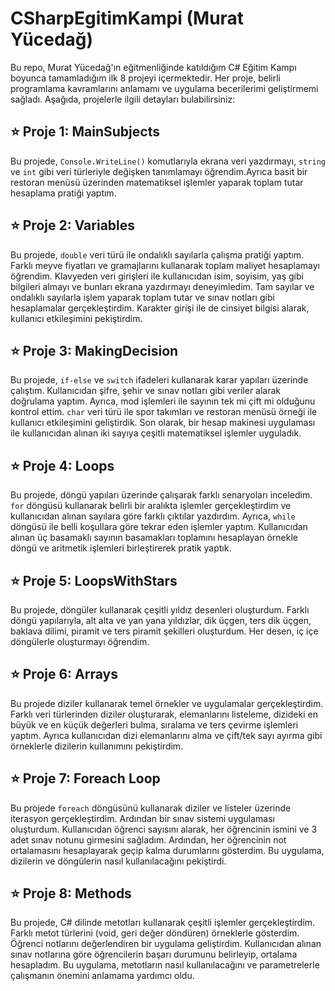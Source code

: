 # CSharpEgitimKampi (Murat Yücedağ)
Bu repo, Murat Yücedağ'ın eğitmenliğinde katıldığım C# Eğitim Kampı boyunca tamamladığım ilk 8 projeyi içermektedir. Her proje, belirli programlama kavramlarını anlamamı ve uygulama becerilerimi geliştirmemi sağladı. Aşağıda, projelerle ilgili detayları bulabilirsiniz:



## ⭐ Proje 1: MainSubjects

Bu projede, `Console.WriteLine()` komutlarıyla ekrana veri yazdırmayı, `string` ve `int` gibi veri türleriyle değişken tanımlamayı öğrendim.Ayrıca basit bir restoran menüsü üzerinden matematiksel işlemler yaparak toplam tutar hesaplama pratiği yaptım.

## ⭐ Proje 2: Variables

Bu projede, `double` veri türü ile ondalıklı sayılarla çalışma pratiği yaptım. Farklı meyve fiyatları ve gramajlarını kullanarak toplam maliyet hesaplamayı öğrendim. Klavyeden veri girişleri ile kullanıcıdan isim, soyisim, yaş gibi bilgileri almayı ve bunları ekrana yazdırmayı deneyimledim. Tam sayılar ve ondalıklı sayılarla işlem yaparak toplam tutar ve sınav notları gibi hesaplamalar gerçekleştirdim. Karakter girişi ile de cinsiyet bilgisi alarak, kullanıcı etkileşimini pekiştirdim.

## ⭐ Proje 3: MakingDecision

Bu projede, `if-else` ve `switch` ifadeleri kullanarak karar yapıları üzerinde çalıştım. Kullanıcıdan şifre, şehir ve sınav notları gibi veriler alarak doğrulama yaptım. Ayrıca, mod işlemleri ile sayının tek mi çift mi olduğunu kontrol ettim. `char` veri türü ile spor takımları ve restoran menüsü örneği ile kullanıcı etkileşimini geliştirdik. Son olarak, bir hesap makinesi uygulaması ile kullanıcıdan alınan iki sayıya çeşitli matematiksel işlemler uyguladık.

## ⭐ Proje 4: Loops

Bu projede, döngü yapıları üzerinde çalışarak farklı senaryoları inceledim. `for` döngüsü kullanarak belirli bir aralıkta işlemler gerçekleştirdim ve kullanıcıdan alınan sayılara göre farklı çıktılar yazdırdım. Ayrıca, `while` döngüsü ile belli koşullara göre tekrar eden işlemler yaptım. Kullanıcıdan alınan üç basamaklı sayının basamakları toplamını hesaplayan örnekle döngü ve aritmetik işlemleri birleştirerek pratik yaptık.

## ⭐ Proje 5: LoopsWithStars

Bu projede, döngüler kullanarak çeşitli yıldız desenleri oluşturdum. Farklı döngü yapılarıyla, alt alta ve yan yana yıldızlar, dik üçgen, ters dik üçgen, baklava dilimi, piramit ve ters piramit şekilleri oluşturdum. Her desen, iç içe döngülerle oluşturmayı öğrendim.

## ⭐ Proje 6: Arrays

Bu projede diziler kullanarak temel örnekler ve uygulamalar gerçekleştirdim. Farklı veri türlerinden diziler oluşturarak, elemanlarını listeleme, dizideki en büyük ve en küçük değerleri bulma, sıralama ve ters çevirme işlemleri yaptım. Ayrıca kullanıcıdan dizi elemanlarını alma ve çift/tek sayı ayırma gibi örneklerle dizilerin kullanımını pekiştirdim.

## ⭐ Proje 7: Foreach Loop

Bu projede `foreach` döngüsünü kullanarak diziler ve listeler üzerinde iterasyon gerçekleştirdim. Ardından bir sınav sistemi uygulaması oluşturdum. Kullanıcıdan öğrenci sayısını alarak, her öğrencinin ismini ve 3 adet sınav notunu girmesini sağladım. Ardından, her öğrencinin not ortalamasını hesaplayarak geçip kalma durumlarını gösterdim. Bu uygulama, dizilerin ve döngülerin nasıl kullanılacağını pekiştirdi.

## ⭐ Proje 8: Methods

Bu projede, C# dilinde metotları kullanarak çeşitli işlemler gerçekleştirdim. Farklı metot türlerini (void, geri değer döndüren) örneklerle gösterdim. Öğrenci notlarını değerlendiren bir uygulama geliştirdim. Kullanıcıdan alınan sınav notlarına göre öğrencilerin başarı durumunu belirleyip, ortalama hesapladım. Bu uygulama, metotların nasıl kullanılacağını ve parametrelerle çalışmanın önemini anlamama yardımcı oldu.

